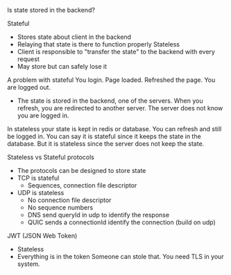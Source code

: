 Is state stored in the backend?

Stateful
- Stores state about client in the backend
- Relaying that state is there to function properly
Stateless
- Client is responsible to "transfer the state" to the backend with every request
- May store but can safely lose it

A problem with stateful
You login. Page loaded. Refreshed the page. You are logged out.
- The state is stored in the backend, one of the servers. When you refresh, you are redirected to another server. The server does not know you are logged in.

In stateless your state is kept in redis or database. You can refresh and still be logged in.
You can say it is stateful since it keeps the state in the database. But it is stateless since the server does not keep the state.

Stateless vs Stateful protocols
- The protocols can be designed to store state
- TCP is stateful
  - Sequences, connection file descriptor
- UDP is stateless
  - No connection file descriptor
  - No sequence numbers
  - DNS send queryId in udp to identify the response
  - QUIC sends a connectionId identify the connection (build on udp)

JWT (JSON Web Token)
- Stateless
- Everything is in the token
Someone can stole that. You need TLS in your system. 
